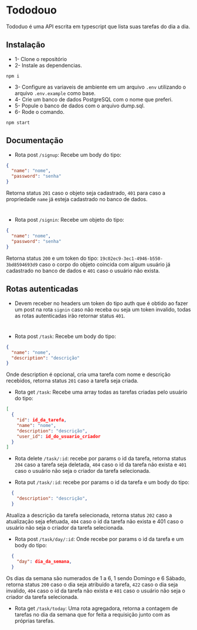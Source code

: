 # Tododouo 

Tododuo é uma API escrita em typescript que lista suas tarefas do dia a dia.

## Instalação

- 1- Clone o repositório
- 2- Instale as dependencias.
```bashas
npm i 
```
- 3- Configure as variaveis de ambiente em um arquivo `.env` utilizando o arquivo `.env.example` como base.
- 4- Crie um banco de dados PostgreSQL com o nome que preferi.
- 5- Popule o banco de dados com o arquivo dump.sql.
- 6- Rode o comando.
```bashas
npm start
```
## Documentação

- Rota post `/signup`: Recebe um body do tipo:

```json
{
  "name": "nome",
  "password": "senha"
}
```
Retorna status `201` caso o objeto seja cadastrado, `401` para caso a propriedade `name` já esteja cadastrado no banco de dados.
#
- Rota post `/signin`: Recebe um objeto do tipo:
```json
{
  "name": "nome",
  "password": "senha"
}
```
Retorna status `200` e um token do tipo: `19c02ec9-3ec1-4946-b550-3bd8594693d9` caso o corpo do objeto coincida com algum usuário já cadastrado no banco de dados e `401` caso o usuário não exista.


## Rotas autenticadas
- Devem receber no headers um token do tipo auth que é obtido ao fazer um post na rota `signin` caso não receba ou seja um token invalido, todas as rotas autenticadas irão retornar status `401`.

#
- Rota post `/task`: Recebe um body do tipo:
```json
{
  "name": "nome",
  "description": "descrição"
}
```
Onde description é opcional, cria uma tarefa com nome e descrição recebidos, retorna status `201` caso a tarefa seja criada.

- Rota get `/task`: Recebe uma array todas as tarefas criadas pelo usuário do tipo:

```json
[
  {
    "id": id_da_tarefa,
    "name": "nome",
    "description": "descrição",
    "user_id": id_do_usuario_criador
  }
]
```

- Rota delete `/task/:id`: recebe por params o id da tarefa, retorna status `204` caso a tarefa seja deletada, `404` caso o id da tarefa não exista e `401` caso o usuário não seja o criador da tarefa selecionada.

- Rota put `/task/:id`: recebe por params o id da tarefa e um body do tipo:
```json
  {
    "description": "descrição",
  }
```
Atualiza a descrição da tarefa selecionada, retorna status `202` caso a atualização seja efetuada, `404` caso o id da tarefa não exista e 401 caso o usuário não seja o criador da tarefa selecionada.

- Rota post `/task/day/:id`: Onde recebe por params o id da tarefa e um body do tipo:
```json
  {
    "day": dia_da_semana,
  }
```
Os dias da semana são numerados de 1 a 6, 1 sendo Domingo e 6 Sábado, retorna status `200` caso o dia seja atribuído a tarefa, `422` caso o dia seja invalido, `404` caso o id da tarefa não exista e `401` caso o usuário não seja o criador da tarefa selecionada.

- Rota get `/task/today`: Uma rota agregadora, retorna a contagem de tarefas no dia da semana que for feita a requisição junto com as próprias tarefas.